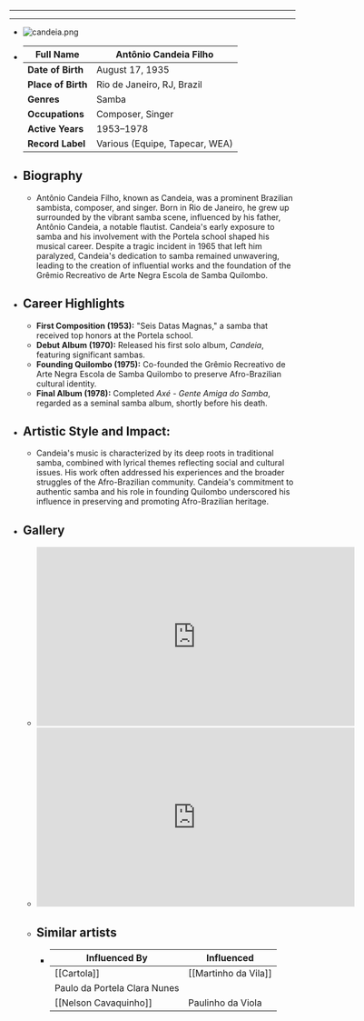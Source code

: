 ---
---

- ---
  ---- ---
- ![candeia.png](../assets/candeia_1717739557873_0.png)
- | **Full Name**     | Antônio Candeia Filho              |
  |-------------------|------------------------------------|
  | **Date of Birth** | August 17, 1935                    |
  | **Place of Birth**| Rio de Janeiro, RJ, Brazil         |
  | **Genres**        | Samba                              |
  | **Occupations**   | Composer, Singer                   |
  | **Active Years**  | 1953–1978                          |
  | **Record Label**  | Various (Equipe, Tapecar, WEA)     |
- ## **Biography**
	- Antônio Candeia Filho, known as Candeia, was a prominent Brazilian sambista, composer, and singer. Born in Rio de Janeiro, he grew up surrounded by the vibrant samba scene, influenced by his father, Antônio Candeia, a notable flautist. Candeia's early exposure to samba and his involvement with the Portela school shaped his musical career. Despite a tragic incident in 1965 that left him paralyzed, Candeia's dedication to samba remained unwavering, leading to the creation of influential works and the foundation of the Grêmio Recreativo de Arte Negra Escola de Samba Quilombo.
- ## **Career Highlights**
	- **First Composition (1953):** "Seis Datas Magnas," a samba that received top honors at the Portela school.
	- **Debut Album (1970):** Released his first solo album, *Candeia*, featuring significant sambas.
	- **Founding Quilombo (1975):** Co-founded the Grêmio Recreativo de Arte Negra Escola de Samba Quilombo to preserve Afro-Brazilian cultural identity.
	- **Final Album (1978):** Completed *Axé - Gente Amiga do Samba*, regarded as a seminal samba album, shortly before his death.
- ## **Artistic Style and Impact:**
	- Candeia's music is characterized by its deep roots in traditional samba, combined with lyrical themes reflecting social and cultural issues. His work often addressed his experiences and the broader struggles of the Afro-Brazilian community. Candeia's commitment to authentic samba and his role in founding Quilombo underscored his influence in preserving and promoting Afro-Brazilian heritage.
- ## **Gallery**
	- <iframe width="560" height="315" src="https://www.youtube.com/embed/mX2h74pBh2k?si=CHnPjbmbNMddnBTw" title="YouTube video player" frameborder="0" allow="accelerometer; autoplay; clipboard-write; encrypted-media; gyroscope; picture-in-picture; web-share" referrerpolicy="strict-origin-when-cross-origin" allowfullscreen></iframe>
	- <iframe width="560" height="315" src="https://www.youtube.com/embed/jT7-HXWh_u4?si=PnWLi_5vAYyOwUlI" title="YouTube video player" frameborder="0" allow="accelerometer; autoplay; clipboard-write; encrypted-media; gyroscope; picture-in-picture; web-share" referrerpolicy="strict-origin-when-cross-origin" allowfullscreen></iframe>
	- ## Similar artists
		- | Influenced By       | Influenced            |
		  |---------------------|-----------------------|
		  | [[Cartola]]         | [[Martinho da Vila]]     |
		  | Paulo da Portela Clara Nunes           |
		  | [[Nelson Cavaquinho]]| Paulinho da Viola   |